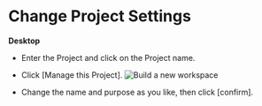 # Change Project Settings



**Desktop** 

* Enter the Project and click on the Project name.


* Click [Manage this Project]. ![Build a new workspace](https://files.swit.io/help_image/FB_MP2_Menu.png) 


* Change the name and purpose as you like, then click [confirm].
  